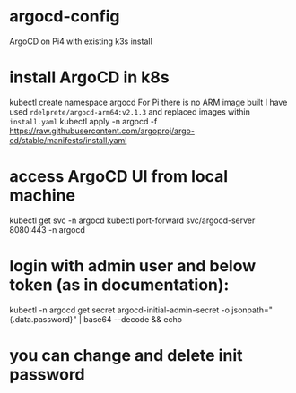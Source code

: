 # argocd-config
ArgoCD on Pi4 with existing k3s install

# install ArgoCD in k8s
kubectl create namespace argocd
For Pi there is no ARM image built 
I have used `rdelprete/argocd-arm64:v2.1.3` and replaced images within `install.yaml`
kubectl apply -n argocd -f https://raw.githubusercontent.com/argoproj/argo-cd/stable/manifests/install.yaml

# access ArgoCD UI from local machine
kubectl get svc -n argocd
kubectl port-forward svc/argocd-server 8080:443 -n argocd

# login with admin user and below token (as in documentation):
kubectl -n argocd get secret argocd-initial-admin-secret -o jsonpath="{.data.password}" | base64 --decode && echo

# you can change and delete init password

